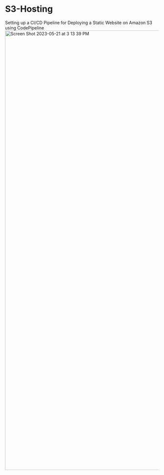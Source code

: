 # S3-Hosting
Setting up a CI/CD Pipeline for Deploying a Static Website on Amazon S3 using CodePipeline
<img width="1433" alt="Screen Shot 2023-05-21 at 3 13 39 PM" src="https://github.com/Raeabbey/S3-Hosting/assets/97943191/b08bc97a-7b7d-4f96-bb5c-5dc52212ae48">
